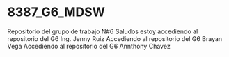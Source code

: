 # 8387_G6_MDSW
Repositorio del grupo de trabajo N#6
Saludos estoy accediendo al repositorio del G6 Ing. Jenny Ruiz 
Accediendo al repositorio del G6 Brayan Vega
Accediendo al repositorio del G6 Annthony Chavez
